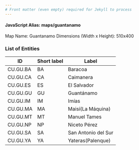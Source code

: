 ```yaml
---
# Front matter (even empty) required for Jekyll to process
---
```


#### JavaScript Alias: maps/guantanamo

Map Name: Guantanamo
Dimensions (Width x Height): 510x400





### List of Entities

ID | Short label | Label
---|---|---|
CU.GU.BA|BA|Baracoa
CU.GU.CA|CA|Caimanera
CU.GU.ES|ES|El Salvador
CU.GU.GU|GU|Guantánamo
CU.GU.IM|IM|Imías
CU.GU.MA|MA|Maisí(La Máquina)
CU.GU.MT|MT|Manuel Tames
CU.GU.NP|NP|Niceto Pérez
CU.GU.SA|SA|San Antonio del Sur
CU.GU.YA|YA|Yateras(Palenque)
